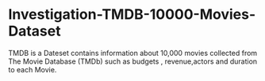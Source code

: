 # Investigation-TMDB-10000-Movies-Dataset
TMDB is a Dateset contains information about 10,000 movies collected from The Movie Database (TMDb) such as budgets , revenue,actors and duration to each Movie.
